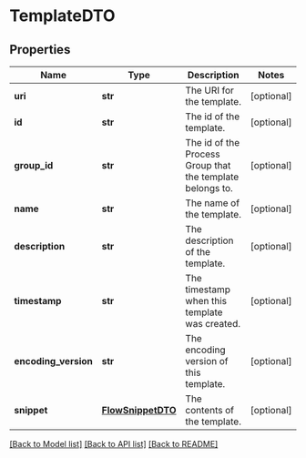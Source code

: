 # TemplateDTO

## Properties
Name | Type | Description | Notes
------------ | ------------- | ------------- | -------------
**uri** | **str** | The URI for the template. | [optional] 
**id** | **str** | The id of the template. | [optional] 
**group_id** | **str** | The id of the Process Group that the template belongs to. | [optional] 
**name** | **str** | The name of the template. | [optional] 
**description** | **str** | The description of the template. | [optional] 
**timestamp** | **str** | The timestamp when this template was created. | [optional] 
**encoding_version** | **str** | The encoding version of this template. | [optional] 
**snippet** | [**FlowSnippetDTO**](FlowSnippetDTO.md) | The contents of the template. | [optional] 

[[Back to Model list]](../nifiDocs.md#documentation-for-models) [[Back to API list]](../nifiDocs.md#documentation-for-api-endpoints) [[Back to README]](../nifiDocs.md)


